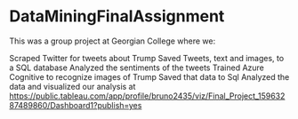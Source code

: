 # DataMiningFinalAssignment
This was a group project at Georgian College where we:

Scraped Twitter for tweets about Trump
Saved Tweets, text and images, to a SQL database
Analyzed the sentiments of the tweets
Trained Azure Cognitive to recognize images of Trump
Saved that data to Sql
Analyzed the data and visualized our analysis at https://public.tableau.com/app/profile/bruno2435/viz/Final_Project_15963287489860/Dashboard1?publish=yes
